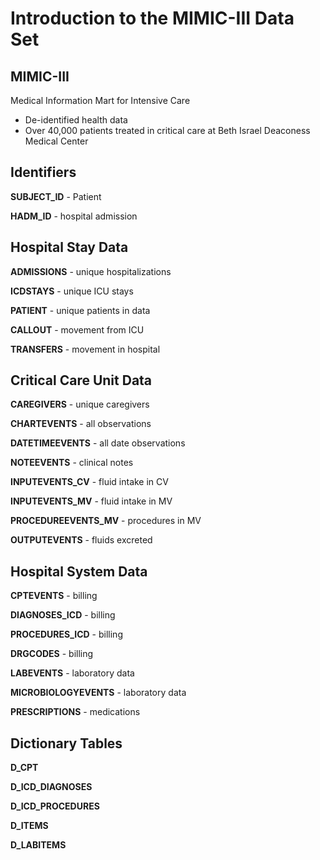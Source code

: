# Introduction to the MIMIC-III Data Set

## MIMIC-III

Medical Information Mart for Intensive Care

- De-identified health data
- Over 40,000 patients treated in critical care at Beth Israel Deaconess Medical Center

## Identifiers

**SUBJECT_ID** - Patient

**HADM_ID** - hospital admission


## Hospital Stay Data
**ADMISSIONS** - unique hospitalizations

**ICDSTAYS** - unique ICU stays

**PATIENT** - unique patients in data

**CALLOUT** - movement from ICU

**TRANSFERS** - movement in hospital

## Critical Care Unit Data
**CAREGIVERS** - unique caregivers

**CHARTEVENTS** - all observations

**DATETIMEEVENTS** - all date observations

**NOTEEVENTS** - clinical notes

**INPUTEVENTS_CV** - fluid intake in CV

**INPUTEVENTS_MV** - fluid intake in MV

**PROCEDUREEVENTS_MV** - procedures in MV

**OUTPUTEVENTS** - fluids excreted

## Hospital System Data
**CPTEVENTS** - billing

**DIAGNOSES_ICD** - billing

**PROCEDURES_ICD** - billing

**DRGCODES** - billing

**LABEVENTS** - laboratory data

**MICROBIOLOGYEVENTS** - laboratory data

**PRESCRIPTIONS** - medications

## Dictionary Tables
**D_CPT**

**D_ICD_DIAGNOSES**

**D_ICD_PROCEDURES**

**D_ITEMS**

**D_LABITEMS**
